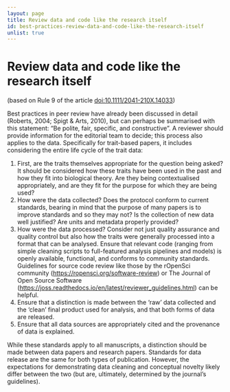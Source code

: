 ```yaml
---
layout: page
title: Review data and code like the research itself
id: best-practices-review-data-and-code-like-the-research-itself
unlist: true
---
```



# Review data and code like the research itself
(based on Rule 9 of the article [doi:10.1111/2041-210X.14033](https://doi.org/10.1111/2041-210X.14033))

Best practices in peer review have already been discussed in detail (Roberts, 2004; Spigt & Arts, 2010), but can perhaps be summarised with this statement: “Be polite, fair, specific, and constructive”. A reviewer should provide information for the editorial team to decide; this process also applies to the data. Specifically for trait-based papers, it includes considering the entire life cycle of the trait data: 
1.	First, are the traits themselves appropriate for the question being asked? It should be considered how these traits have been used in the past and how they fit into biological theory. Are they being contextualised appropriately, and are they fit for the purpose for which they are being used?
2.	How were the data collected? Does the protocol conform to current standards, bearing in mind that the purpose of many papers is to improve standards and so they may not? Is the collection of new data well justified? Are units and metadata properly provided? 
3.	How were the data processed? Consider not just quality assurance and quality control but also how the traits were generally processed into a format that can be analysed. Ensure that relevant code (ranging from simple cleaning scripts to full-featured analysis pipelines and models) is openly available, functional, and conforms to community standards. Guidelines for source code review like those by the rOpenSci community (https://ropensci.org/software-review) or The Journal of Open Source Software (https://joss.readthedocs.io/en/latest/reviewer_guidelines.html) can be helpful.
4.	Ensure that a distinction is made between the ‘raw’ data collected and the ‘clean’ final product used for analysis, and that both forms of data are released. 
5.	Ensure that all data sources are appropriately cited and the provenance of data is explained. 

While these standards apply to all manuscripts, a distinction should be made between data papers and research papers. Standards for data release are the same for both types of publication. However, the expectations for demonstrating data cleaning and conceptual novelty likely differ between the two (but are, ultimately, determined by the journal’s guidelines). 
